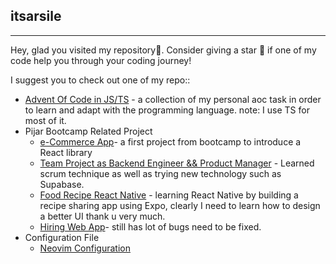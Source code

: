 ## itsarsile
---
Hey, glad you visited my repository👋. Consider giving a star 🌟 if one of my code help you through your coding journey! 

I suggest you to check out one of my repo::
- [Advent Of Code in JS/TS](https://github.com/itsarsile/aoc-js-2021) - a collection of my personal aoc task in order to learn and adapt with the programming language. note: I use TS for most of it.
- Pijar Bootcamp Related Project
	- [e-Commerce App](https://github.com/itsarsile/blanja-next)- a first project from bootcamp to introduce a React library
	- [Team Project as Backend Engineer && Product Manager](https://github.com/itsarsile/food_recipe_be) - Learned scrum technique as well as trying new technology such as Supabase.
	- [Food Recipe React Native](https://github.com/itsarsile/food_recipe-mobile-ts) - learning React Native by building a recipe sharing app using Expo, clearly I need to learn how to design a better UI thank u very much.
	- [Hiring Web App](https://github.com/itsarsile/hiring_web_app-ts)- still has lot of bugs need to be fixed.
- Configuration File
	- [Neovim Configuration](https://github.com/itsarsile/kickstart.nvim)
